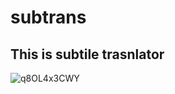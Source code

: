 # subtrans
## This is subtile trasnlator

![q8OL4x3CWY](https://user-images.githubusercontent.com/45274219/90804048-4c3d1780-e337-11ea-8cbd-6b8cdb0dbbf6.gif)

